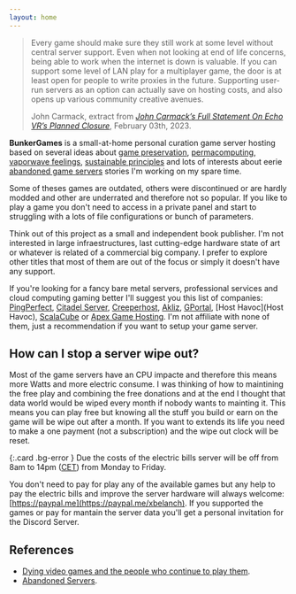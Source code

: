 ```yaml
---
layout: home
---
```


>Every game should make sure they still work at some level without central server support. Even when not looking at end of life concerns, being able to work when the internet is down is valuable. If you can support some level of LAN play for a multiplayer game, the door is at least open for people to write proxies in the future. Supporting user-run servers as an option can actually save on hosting costs, and also opens up various community creative avenues.
>
>John Carmack, extract from *[John Carmack’s Full Statement On Echo VR’s Planned Closure](https://uploadvr.com/john-carmack-statement-echo-vr-closure/)*, February 03th, 2023.

**BunkerGames** is a small-at-home personal curation game server hosting based on several ideas about [game preservation](https://www.wired.com/story/fate-future-video-game-preservation-you/), [permacomputing](https://permacomputing.net/Principles/), [vaporwave feelings](https://www.johnhuntpublishing.com/zer0-books/our-books/babbling-corpse), [sustainable principles](https://www.sustainablewebmanifesto.com/) and lots of interests about eerie [abandoned game servers](https://www.reddit.com/r/gamingsuggestions/comments/tz5fgk/abandoned_multiplayer_worlds_games_that_can_still/) stories I'm working on my spare time.

Some of theses games are outdated, others were discontinued or are hardly modded and other are underrated and therefore not so popular. If you like to play a game you don't need to access in a private panel and start to struggling with a lots of file configurations or bunch of parameters.

Think out of this project as a small and independent book publisher. I'm not interested in large infraestructures, last cutting-edge hardware state of art or whatever is related of a commercial big company. I prefer to explore other titles that most of them are out of the focus or simply it doesn't have any support.

If you're looking for a fancy bare metal servers, professional services and cloud computing gaming better I'll suggest you this list of companies: [PingPerfect](https://pingperfect.com/), [Citadel Server](https://citadelservers.com/), [Creeperhost](https://www.creeperhost.net/), [Akliz](https://www.akliz.net/), [GPortal](https://www.g-portal.com/es), [Host Havoc](Host Havoc), [ScalaCube](https://scalacube.com/) or [Apex Game Hosting](https://apexminecrafthosting.com/games/). I'm not affiliate with none of them, just a recommendation if you want to setup your game server.

## How can I stop a server wipe out?

Most of the game servers have an CPU impacte and therefore this means more Watts and more electric consume. I was thinking of how to maintining the free play and combining the free donations and at the end I thought that data world would be wiped every month if nobody wants to mainting it. This means you can play free but knowing all the stuff you build or earn on the game will be wipe out after a month. If you want to extends its life you need to make a one payment (not a subscription) and the wipe out clock will be reset.

{:.card .bg-error }
Due the costs of the electric bills server will be off from 8am to 14pm ([CET](https://time.is/CET)) from Monday to Friday.

You don't need to pay for play any of the available games but any help to pay the electric bills and improve the server hardware will always welcome: [https://paypal.me](https://paypal.me/xbelanch). If you supported the games or pay for mantain the server data you'll get a personal invitation for the Discord Server.

## References

- [Dying video games and the people who continue to play them](https://theface.com/life/the-secret-world-video-games-isolation-horror).
- [Abandoned Servers](https://creepypasta.fandom.com/wiki/Abandoned_Servers).

<!-- ![A super logo](./logo.png) -->

